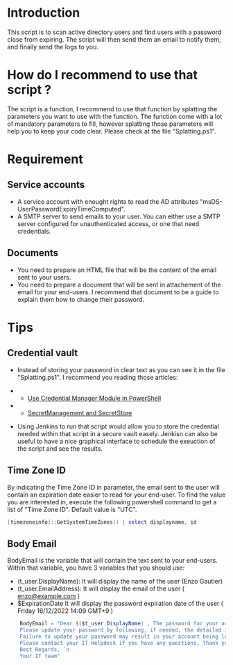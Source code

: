 # Introduction

This script is to scan active directory users and find users with a password close from expiring.
The script will then send them an email to notify them, and finally send the logs to you.

# How do I recommend to use that script ?

The script is a function, I recommend to use that function by splatting the parameters you want to use with the function.
The function come with a lot of mandatory parameters to fill, however splatting those parameters will help you to keep your code clear.
Please check at the file "Splatting.ps1".


# Requirement

## Service accounts

* A service account with enought rights to read the AD attributes "msDS-UserPasswordExpiryTimeComputed".
* A SMTP server to send emails to your user. You can either use a SMTP server configured for unauthenticated access, or one that need credentials.

## Documents

* You need to prepare an HTML file that will be the content of the email sent to your users.
* You need to prepare a document that will be sent in attachement of the email for your end-users. I recommend that document to be a guide to explain them how to change their password.


# Tips 

## Credential vault

* Instead of storing your password in clear text as you can see it in the file "Splatting.ps1". I recommend you reading those articles:
* * [Use Credential Manager Module in PowerShell](https://www.delftstack.com/howto/powershell/use-credential-manager-in-powershell/)
* * [SecretManagement and SecretStore](https://devblogs.microsoft.com/powershell/secretmanagement-and-secretstore-are-generally-available/)

* Using Jenkins to run that script would allow you to store the credential needed within that script in a secure vault easely. Jenkisn can also be useful to have a nice graphical interface to schedule the exeuction of the script and see the results.

## Time Zone ID 

By indicating the Time Zone ID in parameter, the email sent to the user will contain an expiration date easier to read for your end-user.
To find the value you are interested in, execute the following powershell command to get a list of "Time Zone ID".
Default value is "UTC".

```powershell
[timezoneinfo]::GetSystemTimeZones() | select displayname, id
```

## Body Email

BodyEmail is the variable that will contain the text sent to your end-users.
Within that variable, you have 3 variables that you should use:

* $($t_user.DisplayName): It will display the name of the user (Enzo Gautier)
* $($t_user.EmailAddress): It will display the email of the user ( enzo@example.com )
* $ExpirationDate It will display the password expiration date of the user ( Friday 16/12/2022 14:09 GMT+9 )

```powershell
    BodyEmail = "Dear $($t_user.DisplayName) , The password for your account $($t_user.EmailAddress) is due to expire on $ExpirationDate. `n
    Please update your password by following, if needed, the detailed instructions available in attachment. `n
    Failure to update your password may result in your account being locked out. `n 
    Please contact your IT Helpdesk if you have any questions, thank you. `n
    Best Regards, `n
    Your IT team"
```